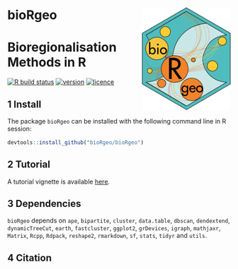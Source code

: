 # __bioRgeo__ <img src="man/figures/logo.png" align="right" alt="" width="200" />

# Bioregionalisation Methods in R

[![R build status](https://github.com/bioRgeo/bioRgeo/workflows/R-CMD-check/badge.svg)](https://github.com/bioRgeo/bioRgeo/actions) 
[![version](https://img.shields.io/github/v/release/bioRgeo/bioRgeo?label=version&style=flat&logo=github)](https://github.com/bioRgeo/bioRgeo) 
[![licence](https://img.shields.io/badge/Licence-GPL--3-blue.svg)](https://www.r-project.org/Licenses/GPL-3) 

## 1 Install

The package `bioRgeo` can be installed with the following command line in R session:

``` r
devtools::install_github("bioRgeo/bioRgeo")
```

## 2 Tutorial

A tutorial vignette is available [here](https://biorgeo.github.io/bioRgeo/articles/bioRgeo.html).

## 3 Dependencies

`bioRgeo` depends on `ape`, `bipartite`, `cluster`, `data.table`, `dbscan`, `dendextend`, `dynamicTreeCut`, `earth`, `fastcluster`, `ggplot2`, `grDevices`, `igraph`, `mathjaxr`, `Matrix`, `Rcpp`, `Rdpack`, `reshape2`, `rmarkdown`, `sf`, `stats`, `tidyr` and `utils`.

## 4  Citation

  

